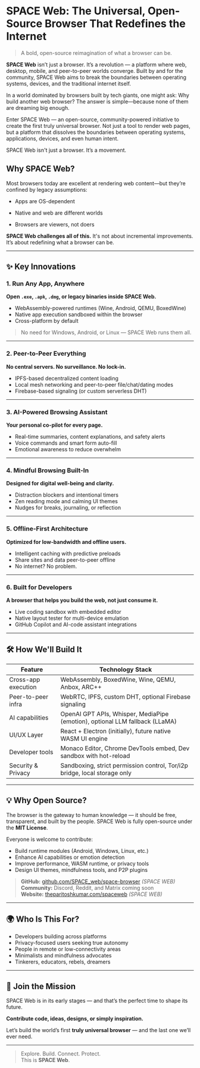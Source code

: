 # SPACE Web: The Universal, Open-Source Browser That Redefines the Internet

> A bold, open-source reimagination of what a browser can be.

**SPACE Web** isn’t just a browser. It’s a revolution — a platform where web, desktop, mobile, and peer-to-peer worlds converge. Built by and for the community, SPACE Web aims to break the boundaries between operating systems, devices, and the traditional internet itself.

In a world dominated by browsers built by tech giants, one might ask: Why build another web browser? The answer is simple—because none of them are dreaming big enough.

Enter SPACE Web — an open-source, community-powered initiative to create the first truly universal browser. Not just a tool to render web pages, but a platform that dissolves the boundaries between operating systems, applications, devices, and even human intent.

SPACE Web isn't just a browser. It’s a movement.

## Why SPACE Web?

Most browsers today are excellent at rendering web content—but they’re confined by legacy assumptions:

- Apps are OS-dependent

- Native and web are different worlds

- Browsers are viewers, not doers

**SPACE Web challenges all of this.** It's not about incremental improvements. It’s about redefining what a browser can be.



---

## ✨ Key Innovations

### 1. Run Any App, Anywhere
**Open `.exe`, `.apk`, `.dmg`, or legacy binaries inside SPACE Web.**

- WebAssembly-powered runtimes (Wine, Android, QEMU, BoxedWine)
- Native app execution sandboxed within the browser
- Cross-platform by default

> No need for Windows, Android, or Linux — SPACE Web runs them all.

---

### 2. Peer-to-Peer Everything
**No central servers. No surveillance. No lock-in.**

- IPFS-based decentralized content loading
- Local mesh networking and peer-to-peer file/chat/dating modes
- Firebase-based signaling (or custom serverless DHT)

---

### 3. AI-Powered Browsing Assistant
**Your personal co-pilot for every page.**

- Real-time summaries, content explanations, and safety alerts
- Voice commands and smart form auto-fill
- Emotional awareness to reduce overwhelm

---

### 4. Mindful Browsing Built-In
**Designed for digital well-being and clarity.**

- Distraction blockers and intentional timers
- Zen reading mode and calming UI themes
- Nudges for breaks, journaling, or reflection

---

### 5. Offline-First Architecture
**Optimized for low-bandwidth and offline users.**

- Intelligent caching with predictive preloads
- Share sites and data peer-to-peer offline
- No internet? No problem.

---

### 6. Built for Developers
**A browser that helps you build the web, not just consume it.**

- Live coding sandbox with embedded editor
- Native layout tester for multi-device emulation
- GitHub Copilot and AI-code assistant integrations

---

## 🛠️ How We'll Build It

| Feature                | Technology Stack                                                                 |
|------------------------|----------------------------------------------------------------------------------|
| Cross-app execution    | WebAssembly, BoxedWine, Wine, QEMU, Anbox, ARC++                                 |
| Peer-to-peer infra     | WebRTC, IPFS, custom DHT, optional Firebase signaling                            |
| AI capabilities        | OpenAI GPT APIs, Whisper, MediaPipe (emotion), optional LLM fallback (LLaMA)     |
| UI/UX Layer            | React + Electron (initially), future native WASM UI engine                      |
| Developer tools        | Monaco Editor, Chrome DevTools embed, Dev sandbox with hot-reload               |
| Security & Privacy     | Sandboxing, strict permission control, Tor/i2p bridge, local storage only       |

---

## 💡 Why Open Source?

The browser is the gateway to human knowledge — it should be free, transparent, and built by the people. SPACE Web is fully open-source under the **MIT License**.

Everyone is welcome to contribute:
- Build runtime modules (Android, Windows, Linux, etc.)
- Enhance AI capabilities or emotion detection
- Improve performance, WASM runtime, or privacy tools
- Design UI themes, mindfulness tools, and P2P plugins

> **GitHub:** [github.com/SPACE_web/space-browser](#) *(SPACE WEB)*  
> **Community:** Discord, Reddit, and Matrix coming soon  
> **Website:** [theparitoshkumar.com/spaceweb](#) *(SPACE WEB)*

---

## 🌍 Who Is This For?

- Developers building across platforms
- Privacy-focused users seeking true autonomy
- People in remote or low-connectivity areas
- Minimalists and mindfulness advocates
- Tinkerers, educators, rebels, dreamers

---

## 🚀 Join the Mission

SPACE Web is in its early stages — and that’s the perfect time to shape its future.

**Contribute code, ideas, designs, or simply inspiration.**

Let’s build the world’s first **truly universal browser** — and the last one we’ll ever need.

---

> Explore. Build. Connect. Protect.  
> This is **SPACE Web**.


